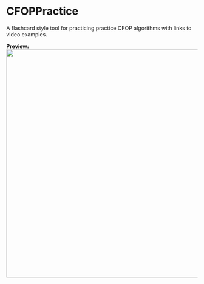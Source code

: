 # CFOPPractice

A flashcard style tool for practicing practice CFOP algorithms with links to video examples.

**Preview:**
<br>
<img src="https://i.imgur.com/Gu72FHM.png" width="600">
